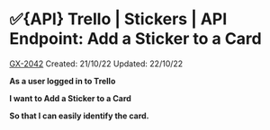 # ✅{API} Trello | Stickers | API Endpoint: Add a Sticker to a Card

[GX-2042](https://upexgalaxy1.atlassian.net/browse/GX-2042) Created: 21/10/22 Updated: 22/10/22

**As a user logged in to Trello**

**I want to Add a Sticker to a Card**

**So that I can easily identify the card.**